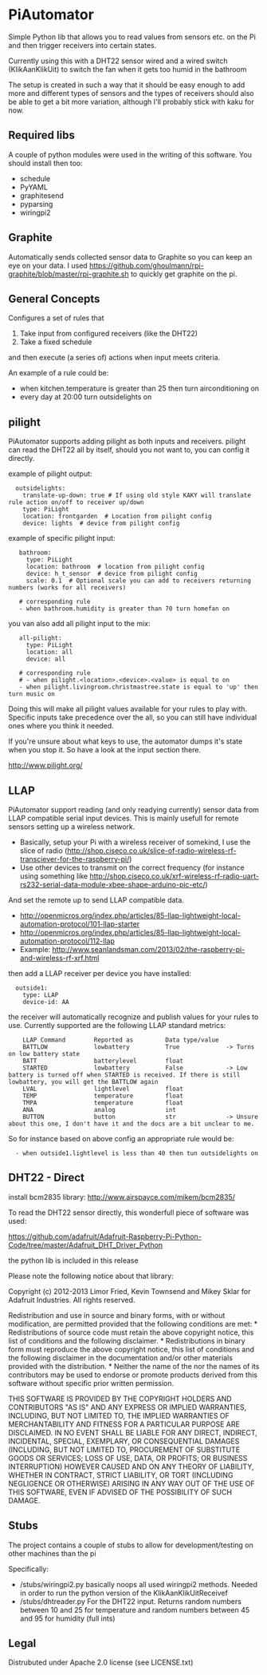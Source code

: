 PiAutomator
===========

Simple Python lib that allows you to read values from sensors etc. on the Pi and then trigger receivers into certain states.

Currently using this with a DHT22 sensor wired and a wired switch (KlikAanKlikUit) 
to switch the fan when it gets too humid in the bathroom

The setup is created in such a way that it should be easy enough to add more and different types of sensors and the
types of receivers should also be able to get a bit more variation, although I'll probably stick with kaku for now.

Required libs
-------------
A couple of python modules were used in the writing of this software. You should install then too:

* schedule
* PyYAML
* graphitesend
* pyparsing
* wiringpi2

Graphite
--------
Automatically sends collected sensor data to Graphite so you can keep an eye on your data.
I used https://github.com/ghoulmann/rpi-graphite/blob/master/rpi-graphite.sh to quickly get graphite on the pi.

General Concepts
----------------

Configures a set of rules that

1. Take input from configured  receivers (like the DHT22)
2. Take a fixed schedule

and then execute (a series of) actions when input meets criteria.

An example of a rule could be:

- when kitchen.temperature is greater than 25 then turn airconditioning on
- every day at 20:00 turn outsidelights on

pilight
-------
PiAutomator supports adding pilight as both inputs and receivers. pilight can read the DHT22 all by itself, should you not want to, you can config it directly.

example of pilight output:

```
  outsidelights:
    translate-up-down: true # If using old style KAKY will translate rule action on/off to receiver up/down
    type: PiLight
    location: frontgarden  # Location from pilight config
    device: lights  # device from pilight config
```

example of specific pilight input:
```
   bathroom:
     type: PiLight
     location: bathroom  # location from pilight config
     device: h_t_sensor  # device from pilight config
     scale: 0.1  # Optional scale you can add to receivers returning numbers (works for all receivers)
     
   # corresponding rule
   - when bathroom.humidity is greater than 70 turn homefan on
```

you van also add all pilight input to the mix:
```
   all-pilight:
     type: PiLight
     location: all
     device: all
   
   # corresponding rule
   # - when pilight.<location>.<device>.<value> is equal to on
   - when pilight.livingroom.christmastree.state is equal to 'up' then turn music on
```

Doing this will make all pilight values available for your rules to play with. Specific inputs take precedence over the all, so you can still have individual ones where you think it needed.

If you're unsure about what keys to use, the automator dumps it's state when you stop it. So have a look at the input section there.

http://www.pilight.org/

LLAP
----

PiAutomator support reading (and only readying currently) sensor data from LLAP compatible serial input devices. This is mainly usefull for remote sensors setting up a wireless network.

- Basically, setup your Pi with a wireless receiver of somekind, I use the slice of radio (http://shop.ciseco.co.uk/slice-of-radio-wireless-rf-transciever-for-the-raspberry-pi/)
- Use other devices to transmit on the correct frequency (for instance using something like http://shop.ciseco.co.uk/xrf-wireless-rf-radio-uart-rs232-serial-data-module-xbee-shape-arduino-pic-etc/)

And set the remote up to send LLAP compatible data.
- http://openmicros.org/index.php/articles/85-llap-lightweight-local-automation-protocol/101-llap-starter
- http://openmicros.org/index.php/articles/85-llap-lightweight-local-automation-protocol/112-llap
- Example: http://www.seanlandsman.com/2013/02/the-raspberry-pi-and-wireless-rf-xrf.html

then add a LLAP receiver per device you have installed:
```
  outside1:
    type: LLAP
    device-id: AA
```

the receiver will automatically recognize and publish values for your rules to use. Currently supported are the following LLAP standard metrics:
```
    LLAP Command        Reported as         Data type/value
    BATTLOW             lowbattery          True             -> Turns on low battery state
    BATT                batterylevel        float
    STARTED             lowbattery          False            -> Low battery is turned off when STARTED is received. If there is still lowbattery, you will get the BATTLOW again
    LVAL                lightlevel          float
    TEMP                temperature         float
    TMPA                temperature         float
    ANA                 analog              int
    BUTTON              button              str              -> Unsure about this one, I don't have it and the docs are a bit unclear to me.
```

So for instance based on above config an appropriate rule would be:
```
  - when outside1.lightlevel is less than 40 then tun outsidelights on
```


DHT22 - Direct
--------------
install bcm2835 library: http://www.airspayce.com/mikem/bcm2835/

To read the DHT22 sensor directly, this wonderfull piece of software was used:

https://github.com/adafruit/Adafruit-Raspberry-Pi-Python-Code/tree/master/Adafruit_DHT_Driver_Python

the python lib is included in this release

Please note the following notice about that library:

Copyright (c) 2012-2013 Limor Fried, Kevin Townsend and Mikey Sklar for Adafruit Industries. All rights reserved.

Redistribution and use in source and binary forms, with or without modification, are permitted provided that the following conditions are met: * Redistributions of source code must retain the above copyright notice, this list of conditions and the following disclaimer. * Redistributions in binary form must reproduce the above copyright notice, this list of conditions and the following disclaimer in the documentation and/or other materials provided with the distribution. * Neither the name of the nor the names of its contributors may be used to endorse or promote products derived from this software without specific prior written permission.

THIS SOFTWARE IS PROVIDED BY THE COPYRIGHT HOLDERS AND CONTRIBUTORS "AS IS" AND ANY EXPRESS OR IMPLIED WARRANTIES, INCLUDING, BUT NOT LIMITED TO, THE IMPLIED WARRANTIES OF MERCHANTABILITY AND FITNESS FOR A PARTICULAR PURPOSE ARE DISCLAIMED. IN NO EVENT SHALL BE LIABLE FOR ANY DIRECT, INDIRECT, INCIDENTAL, SPECIAL, EXEMPLARY, OR CONSEQUENTIAL DAMAGES (INCLUDING, BUT NOT LIMITED TO, PROCUREMENT OF SUBSTITUTE GOODS OR SERVICES; LOSS OF USE, DATA, OR PROFITS; OR BUSINESS INTERRUPTION) HOWEVER CAUSED AND ON ANY THEORY OF LIABILITY, WHETHER IN CONTRACT, STRICT LIABILITY, OR TORT (INCLUDING NEGLIGENCE OR OTHERWISE) ARISING IN ANY WAY OUT OF THE USE OF THIS SOFTWARE, EVEN IF ADVISED OF THE POSSIBILITY OF SUCH DAMAGE.

Stubs
-----
The project contains a couple of stubs to allow for development/testing on other machines than the pi

Specifically:

* /stubs/wiringpi2.py
    basically noops all used wiringpi2 methods. Needed in order to run the python version of the KlikAanKlikUitReceivef
* /stubs/dhtreader.py
    For the DHT22 input. Returns random numbers between 10 and 25 for temperature and random numbers between 45 and 95 for humidity (full ints)

Legal
-----
Distrubuted under Apache 2.0 license (see LICENSE.txt)
